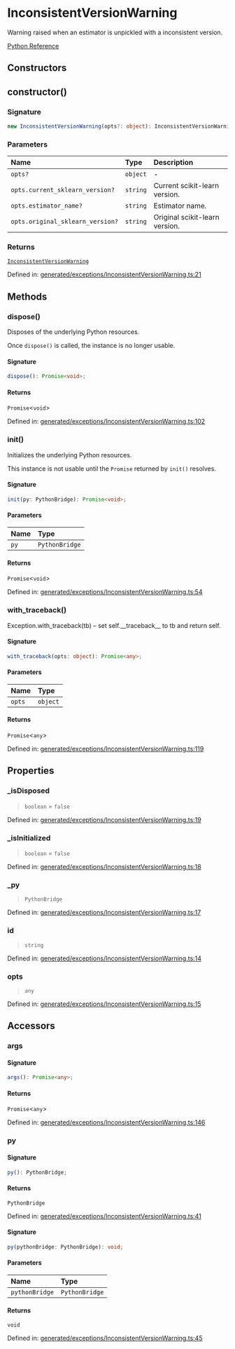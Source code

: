 # InconsistentVersionWarning

Warning raised when an estimator is unpickled with a inconsistent version.

[Python Reference](https://scikit-learn.org/stable/modules/generated/sklearn.exceptions.InconsistentVersionWarning.html)

## Constructors

## constructor()

### Signature

```ts
new InconsistentVersionWarning(opts?: object): InconsistentVersionWarning;
```

### Parameters

| Name | Type | Description |
| :------ | :------ | :------ |
| `opts?` | `object` | - |
| `opts.current_sklearn_version?` | `string` | Current scikit-learn version. |
| `opts.estimator_name?` | `string` | Estimator name. |
| `opts.original_sklearn_version?` | `string` | Original scikit-learn version. |

### Returns

[`InconsistentVersionWarning`](InconsistentVersionWarning.md)

Defined in:  [generated/exceptions/InconsistentVersionWarning.ts:21](https://github.com/transitive-bullshit/scikit-learn-ts/blob/f3d7d2d/packages/sklearn/src/generated/exceptions/InconsistentVersionWarning.ts#L21)

## Methods

### dispose()

Disposes of the underlying Python resources.

Once `dispose()` is called, the instance is no longer usable.

#### Signature

```ts
dispose(): Promise<void>;
```

#### Returns

`Promise`\<`void`\>

Defined in:  [generated/exceptions/InconsistentVersionWarning.ts:102](https://github.com/transitive-bullshit/scikit-learn-ts/blob/f3d7d2d/packages/sklearn/src/generated/exceptions/InconsistentVersionWarning.ts#L102)

### init()

Initializes the underlying Python resources.

This instance is not usable until the `Promise` returned by `init()` resolves.

#### Signature

```ts
init(py: PythonBridge): Promise<void>;
```

#### Parameters

| Name | Type |
| :------ | :------ |
| `py` | `PythonBridge` |

#### Returns

`Promise`\<`void`\>

Defined in:  [generated/exceptions/InconsistentVersionWarning.ts:54](https://github.com/transitive-bullshit/scikit-learn-ts/blob/f3d7d2d/packages/sklearn/src/generated/exceptions/InconsistentVersionWarning.ts#L54)

### with\_traceback()

Exception.with\_traceback(tb) – set self.\_\_traceback\_\_ to tb and return self.

#### Signature

```ts
with_traceback(opts: object): Promise<any>;
```

#### Parameters

| Name | Type |
| :------ | :------ |
| `opts` | `object` |

#### Returns

`Promise`\<`any`\>

Defined in:  [generated/exceptions/InconsistentVersionWarning.ts:119](https://github.com/transitive-bullshit/scikit-learn-ts/blob/f3d7d2d/packages/sklearn/src/generated/exceptions/InconsistentVersionWarning.ts#L119)

## Properties

### \_isDisposed

> `boolean`  = `false`

Defined in:  [generated/exceptions/InconsistentVersionWarning.ts:19](https://github.com/transitive-bullshit/scikit-learn-ts/blob/f3d7d2d/packages/sklearn/src/generated/exceptions/InconsistentVersionWarning.ts#L19)

### \_isInitialized

> `boolean`  = `false`

Defined in:  [generated/exceptions/InconsistentVersionWarning.ts:18](https://github.com/transitive-bullshit/scikit-learn-ts/blob/f3d7d2d/packages/sklearn/src/generated/exceptions/InconsistentVersionWarning.ts#L18)

### \_py

> `PythonBridge`

Defined in:  [generated/exceptions/InconsistentVersionWarning.ts:17](https://github.com/transitive-bullshit/scikit-learn-ts/blob/f3d7d2d/packages/sklearn/src/generated/exceptions/InconsistentVersionWarning.ts#L17)

### id

> `string`

Defined in:  [generated/exceptions/InconsistentVersionWarning.ts:14](https://github.com/transitive-bullshit/scikit-learn-ts/blob/f3d7d2d/packages/sklearn/src/generated/exceptions/InconsistentVersionWarning.ts#L14)

### opts

> `any`

Defined in:  [generated/exceptions/InconsistentVersionWarning.ts:15](https://github.com/transitive-bullshit/scikit-learn-ts/blob/f3d7d2d/packages/sklearn/src/generated/exceptions/InconsistentVersionWarning.ts#L15)

## Accessors

### args

#### Signature

```ts
args(): Promise<any>;
```

#### Returns

`Promise`\<`any`\>

Defined in: [generated/exceptions/InconsistentVersionWarning.ts:146](https://github.com/transitive-bullshit/scikit-learn-ts/blob/f3d7d2d/packages/sklearn/src/generated/exceptions/InconsistentVersionWarning.ts#L146)

### py

#### Signature

```ts
py(): PythonBridge;
```

#### Returns

`PythonBridge`

Defined in:  [generated/exceptions/InconsistentVersionWarning.ts:41](https://github.com/transitive-bullshit/scikit-learn-ts/blob/f3d7d2d/packages/sklearn/src/generated/exceptions/InconsistentVersionWarning.ts#L41)

#### Signature

```ts
py(pythonBridge: PythonBridge): void;
```

#### Parameters

| Name | Type |
| :------ | :------ |
| `pythonBridge` | `PythonBridge` |

#### Returns

`void`

Defined in: [generated/exceptions/InconsistentVersionWarning.ts:45](https://github.com/transitive-bullshit/scikit-learn-ts/blob/f3d7d2d/packages/sklearn/src/generated/exceptions/InconsistentVersionWarning.ts#L45)
